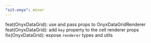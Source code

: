 ```yaml
---
"sit-onyx": minor
---
```


feat(OnyxDataGrid): use and pass props to OnyxDataGridRenderer
feat(OnyxDataGrid): add `key` property to the cell renderer props
fix(OnyxDataGrid): expose `renderer` types and utils
